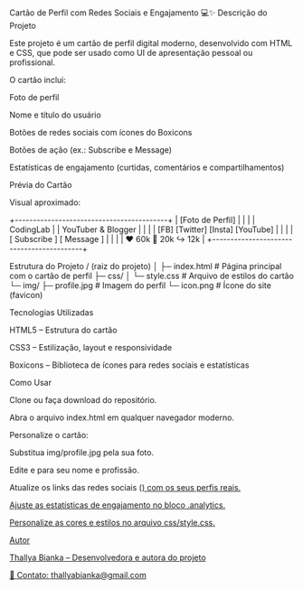 Cartão de Perfil com Redes Sociais e Engajamento 💻✨
Descrição do Projeto

Este projeto é um cartão de perfil digital moderno, desenvolvido com HTML e CSS, que pode ser usado como UI de apresentação pessoal ou profissional.

O cartão inclui:

Foto de perfil

Nome e título do usuário

Botões de redes sociais com ícones do Boxicons

Botões de ação (ex.: Subscribe e Message)

Estatísticas de engajamento (curtidas, comentários e compartilhamentos)

Prévia do Cartão

Visual aproximado:

+------------------------------------------+
|              [Foto de Perfil]            |
|                                          |
|          CodingLab                        |
|          YouTuber & Blogger              |
|                                          |
|   [FB] [Twitter] [Insta] [YouTube]       |
|                                          |
|   [ Subscribe ]   [ Message ]            |
|                                          |
|  ❤ 60k     💬 20k     ↪ 12k              |
+------------------------------------------+

Estrutura do Projeto
/ (raiz do projeto)
│
├─ index.html            # Página principal com o cartão de perfil
├─ css/
│   └─ style.css         # Arquivo de estilos do cartão
└─ img/
    ├─ profile.jpg       # Imagem do perfil
    └─ icon.png          # Ícone do site (favicon)

Tecnologias Utilizadas

HTML5 – Estrutura do cartão

CSS3 – Estilização, layout e responsividade

Boxicons – Biblioteca de ícones para redes sociais e estatísticas

Como Usar

Clone ou faça download do repositório.

Abra o arquivo index.html em qualquer navegador moderno.

Personalize o cartão:

Substitua img/profile.jpg pela sua foto.

Edite <span class="name"> e <span class="job"> para seu nome e profissão.

Atualize os links das redes sociais (<a href="#">) com os seus perfis reais.

Ajuste as estatísticas de engajamento no bloco .analytics.

Personalize as cores e estilos no arquivo css/style.css.

Autor

Thallya Bianka – Desenvolvedora e autora do projeto

📧 Contato: thallyabianka@gmail.com
